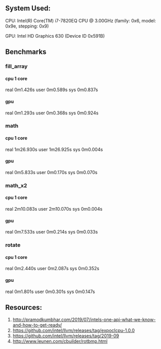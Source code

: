 ## System Used:
CPU: Intel(R) Core(TM) i7-7820EQ CPU @ 3.00GHz (family: 0x6, model: 0x9e, stepping: 0x9)

GPU: Intel HD Graphics 630 (Device ID 0x591B)

## Benchmarks
### fill_array
#### cpu 1 core

real    0m1.426s
user    0m0.589s
sys     0m0.837s
#### gpu

real    0m1.293s
user    0m0.368s
sys     0m0.924s


### math
#### cpu 1 core

real    1m26.930s
user    1m26.925s
sys     0m0.004s
#### gpu

real    0m5.833s
user    0m0.170s
sys     0m0.070s


### math_x2
#### cpu 1 core

real    2m10.083s
user    2m10.070s
sys     0m0.004s
#### gpu

real    0m7.533s
user    0m0.214s
sys     0m0.033s


### rotate
#### cpu 1 core

real    0m2.440s
user    0m2.087s
sys     0m0.352s
#### gpu

real    0m1.801s
user    0m0.301s
sys     0m0.147s

## Resources:
1) http://pramodkumbhar.com/2019/07/intels-one-api-what-we-know-and-how-to-get-ready/
2) https://github.com/intel/llvm/releases/tag/expoclcpu-1.0.0
3) https://github.com/intel/llvm/releases/tag/2019-09
4) http://www.leunen.com/cbuilder/rotbmp.html
